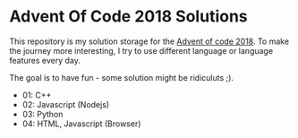
# Advent Of Code 2018 Solutions

This repository is my solution storage for the [Advent of code 2018](https://adventofcode.com/2018).
To make the journey more interesting, I try to use different language or language features every day. 

The goal is to have fun - some solution might be ridiculuts ;).

- 01: C++
- 02: Javascript (Nodejs)
- 03: Python
- 04: HTML, Javascript (Browser)

